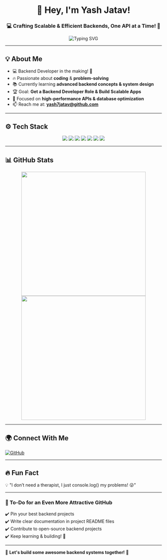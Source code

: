 <h1 align="center">👋 Hey, I'm Yash Jatav!</h1>
<h3 align="center">💻 Crafting Scalable & Efficient Backends, One API at a Time! 🚀</h3>

<p align="center">
  <img src="https://readme-typing-svg.herokuapp.com?font=Fira+Code&size=22&pause=1000&color=36BCF7&width=600&lines=Welcome+to+my+GitHub+Profile!;I'm+a+Backend+Developer;I+love+building+scalable+and+efficient+systems!" alt="Typing SVG" />
</p>

---

## **💡 About Me**
- 💻 Backend Developer in the making! 🚀  
- 🔥 Passionate about **coding** & **problem-solving**  
- 📚 Currently learning **advanced backend concepts & system design**  
- 🏆 Goal: **Get a Backend Developer Role & Build Scalable Apps**  
- 🎯 Focused on **high-performance APIs & database optimization**  
- 📫 Reach me at: **yash7jatav@github.com**  

---

## **⚙️ Tech Stack**
<p align="center">
  <img src="https://img.shields.io/badge/JavaScript-F7DF1E?style=for-the-badge&logo=javascript&logoColor=black" />
  <img src="https://img.shields.io/badge/Node.js-339933?style=for-the-badge&logo=node.js&logoColor=white" />
  <img src="https://img.shields.io/badge/Express.js-000000?style=for-the-badge&logo=express&logoColor=white" />
  <img src="https://img.shields.io/badge/MongoDB-47A248?style=for-the-badge&logo=mongodb&logoColor=white" />
  <img src="https://img.shields.io/badge/SQL-4479A1?style=for-the-badge&logo=postgresql&logoColor=white" />
  <img src="https://img.shields.io/badge/Jest-C21325?style=for-the-badge&logo=jest&logoColor=white" />
  <img src="https://img.shields.io/badge/Python-3776AB?style=for-the-badge&logo=python&logoColor=white" />
</p>

---

## **📊 GitHub Stats**
<p align="center">
  <img src="https://github-readme-stats.vercel.app/api?username=yash7jatav&show_icons=true&theme=tokyonight" width="400"/>
  <img src="https://github-readme-streak-stats.herokuapp.com/?user=yash7jatav&theme=tokyonight" width="400"/>
</p>

---

## **🌍 Connect With Me**
[![GitHub](https://img.shields.io/badge/GitHub-181717?style=for-the-badge&logo=github&logoColor=white)](https://github.com/yash7jatav)

---

## **🔥 Fun Fact**
💡 "I don’t need a therapist, I just console.log() my problems! 😜"  

---

### **📢 To-Do for an Even More Attractive GitHub**
✔️ Pin your best backend projects  
✔️ Write clear documentation in project README files  
✔️ Contribute to open-source backend projects  
✔️ Keep learning & building! 🚀  

---

🚀 **Let's build some awesome backend systems together!** 🤖

